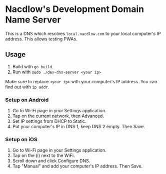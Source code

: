 # Nacdlow's Development Domain Name Server

This is a DNS which resolves `local.nacdlow.com` to your local computer's IP
address. This allows testing PWAs.

## Usage

1. Build with `go build`.
2. Run with `sudo ./dev-dns-server <your ip>`

Make sure to replace `<your ip>` with your computer's IP address. You can find
out with `ip addr`.

### Setup on Android

1. Go to Wi-Fi page in your Settings application.
2. Tap on the current network, then Advanced.
3. Set IP settings from DHCP to Static.
4. Put your computer's IP in DNS 1, keep DNS 2 empty. Then Save.

### Setup on iOS

1. Go to Wi-Fi page in your Settings application.
2. Tap on the (i) next to the WiFi.
3. Scroll down and click Configure DNS.
4. Tap "Manual" and add your computer's IP address. Then Save.
